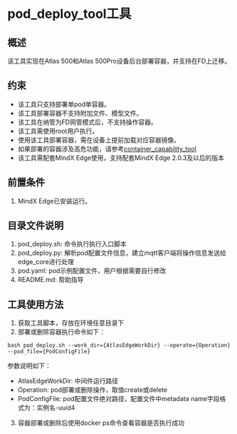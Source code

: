 # pod_deploy_tool工具
## 概述
该工具实现在Atlas 500和Atlas 500Pro设备后台部署容器，并支持在FD上迁移。

## 约束
- 该工具只支持部署单pod单容器。
- 该工具部署容器不支持附加文件、模型文件。
- 该工具在纳管为FD网管模式后，不支持操作容器。
- 该工具需使用root用户执行。
- 使用该工具部署容器，需在设备上提前加载对应容器镜像。
- 如果部署的容器涉及高危功能，请参考[container_capability_tool](https://github.com/Ascend/tools/tree/master/container_capability_tool)
- 该工具需配套MindX Edge使用，支持配套MindX Edge 2.0.3及以后的版本

## 前置条件
1. MindX Edge已安装运行。

## 目录文件说明
1. pod_deploy.sh: 命令执行执行入口脚本
2. pod_deploy.py: 解析pod配置文件信息，建立mqtt客户端将操作信息发送给edge_core进行处理
3. pod.yaml: pod示例配置文件，用户根据需要自行修改
4. README.md: 帮助指导


## 工具使用方法
1. 获取工具脚本，存放在环境任意目录下
2. 部署或删除容器执行命令如下：
```
bash pod_deploy.sh --work_dir={AtlasEdgeWorkDir} --operate={Operation} --pod_file={PodConfigFile}
```
参数说明如下：
* AtlasEdgeWorkDir: 中间件运行路径
* Operation: pod部署或删除操作，取值create或delete
* PodConfigFile: pod配置文件绝对路径，配置文件中metadata name字段格式为：实例名-uuid4

3. 容器部署或删除后使用docker ps命令查看容器是否执行成功
